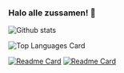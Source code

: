### Halo alle zussamen! 👋

![Github stats](https://github-readme-stats.vercel.app/api?username=glowfi&theme=gruvbox&show_icons=true&count_private=true)

![Top Languages Card](https://github-readme-stats.vercel.app/api/top-langs/?username=glowfi&theme=gruvboxt&show_icons=true&count_private=true)

[![Readme Card](https://github-readme-stats.vercel.app/api/pin/?username=glowfi&repo=xhibit)](https://github.com/glowfi/xhibit)
[![Readme Card](https://github-readme-stats.vercel.app/api/pin/?username=glowfi&repo=setup)](https://github.com/glowfi/setup)
